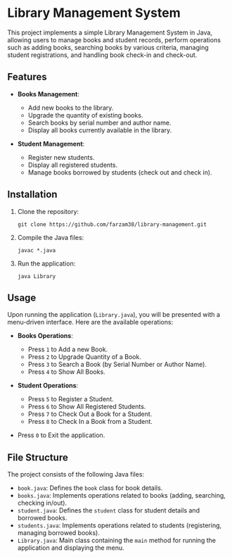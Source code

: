 # Library Management System

This project implements a simple Library Management System in Java, allowing users to manage books and student records, perform operations such as adding books, searching books by various criteria, managing student registrations, and handling book check-in and check-out.

## Features

- **Books Management**:
  - Add new books to the library.
  - Upgrade the quantity of existing books.
  - Search books by serial number and author name.
  - Display all books currently available in the library.

- **Student Management**:
  - Register new students.
  - Display all registered students.
  - Manage books borrowed by students (check out and check in).

## Installation

1. Clone the repository:

   ```
   git clone https://github.com/farzam38/library-management.git
   ```

2. Compile the Java files:

   ```
   javac *.java
   ```

3. Run the application:

   ```
   java Library
   ```

## Usage

Upon running the application (`Library.java`), you will be presented with a menu-driven interface. Here are the available operations:

- **Books Operations**:
  - Press `1` to Add a new Book.
  - Press `2` to Upgrade Quantity of a Book.
  - Press `3` to Search a Book (by Serial Number or Author Name).
  - Press `4` to Show All Books.

- **Student Operations**:
  - Press `5` to Register a Student.
  - Press `6` to Show All Registered Students.
  - Press `7` to Check Out a Book for a Student.
  - Press `8` to Check In a Book from a Student.

- Press `0` to Exit the application.

## File Structure

The project consists of the following Java files:
- `book.java`: Defines the `book` class for book details.
- `books.java`: Implements operations related to books (adding, searching, checking in/out).
- `student.java`: Defines the `student` class for student details and borrowed books.
- `students.java`: Implements operations related to students (registering, managing borrowed books).
- `Library.java`: Main class containing the `main` method for running the application and displaying the menu.
